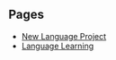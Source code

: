 ## Pages

* [New Language Project](https://garbaz.github.io/NewLanguageProject/)
* [Language Learning](https://garbaz.github.io/LanguageLearning/)
